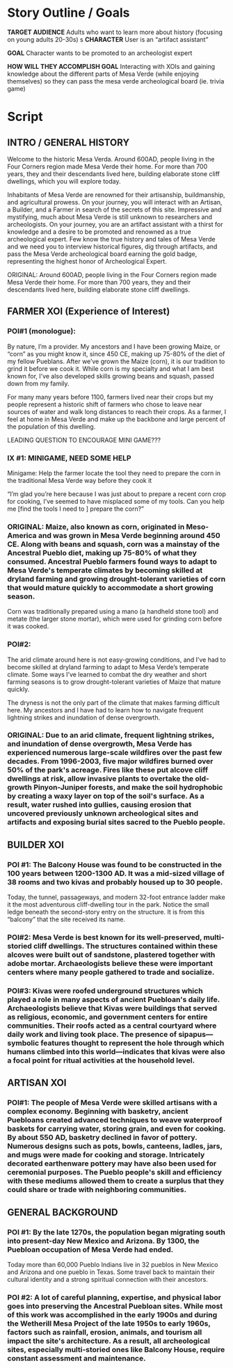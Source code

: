 # Story Outline / Goals 
**TARGET AUDIENCE** Adults who want to learn more about history (focusing on young adults 20-30s)
s
**CHARACTER** User is an “artifact assistant” 

**GOAL** Character wants to be promoted to an archeologist expert 

**HOW WILL THEY ACCOMPLISH GOAL** Interacting with XOIs and gaining knowledge about the different parts of Mesa Verde (while enjoying themselves) so they can pass the mesa verde archeological board (ie. trivia game)  

# Script
## INTRO / GENERAL HISTORY 
Welcome to the historic Mesa Verda. Around 600AD, people living in the Four Corners region made Mesa Verde their home. For more than 700 years, they and their descendants lived here, building elaborate stone cliff dwellings, which you will explore today. 

Inhabitants of Mesa Verde are renowned for their artisanship, buildmanship, and agricultural prowess. On your journey, you will interact with an Artisan, a Builder, and a Farmer in search of the secrets of this site. Impressive and mystifying, much about Mesa Verde is still unknown to researchers and archeologists. On your journey, you are an artifact assistant with a thirst for knowledge and a desire to be promoted and renowned as a true archeological expert. Few know the true history and tales of Mesa Verde and we need you to interview historical figures, dig through artifacts, and pass the Mesa Verde archeological board earning the gold badge, representing the highest honor of Archeological Expert.  

ORIGINAL: Around 600AD, people living in the Four Corners region made Mesa Verde their home. For more than 700 years, they and their descendants lived here, building elaborate stone cliff dwellings.

## FARMER XOI (Experience of Interest)

### POI#1 (monologue): 
By nature, I’m a provider. My ancestors and I have been growing Maize, or “corn” as you might know it, since 450 CE, making up 75-80% of the diet of my fellow Pueblans. After we’ve grown the Maize (corn), it is our tradition to grind it before we cook it. While corn is my specialty and what I am best known for, I’ve also developed skills growing beans and squash, passed down from my family.  

For many many years before 1100, farmers lived near their crops but my people represent a historic shift of farmers who chose to leave near sources of water and walk long distances to reach their crops. As a farmer, I feel at home in Mesa Verde and make up the backbone and large percent of the population of this dwelling. 


LEADING QUESTION TO ENCOURAGE MINI GAME??? 


### IX #1: MINIGAME,  NEED SOME HELP
Minigame: Help the farmer locate the tool they need to prepare the corn in the traditional Mesa Verde way before they cook it 

“I’m glad you’re here because I was just about to prepare a recent corn crop for cooking, I’ve seemed to have misplaced some of my tools. Can you help me [find the tools I need to ] prepare the corn?” 

### ORIGINAL: Maize, also known as corn, originated in Meso-America and was grown in Mesa Verde beginning around 450 CE. Along with beans and squash, corn was a mainstay of the Ancestral Pueblo diet, making up 75-80% of what they consumed. Ancestral Pueblo farmers found ways to adapt to Mesa Verde's temperate climates by becoming skilled at dryland farming and growing drought-tolerant varieties of corn that would mature quickly to accommodate a short growing season.

Corn was traditionally prepared using a mano (a handheld stone tool) and metate (the larger stone mortar), which were used for grinding corn before it was cooked. 



### POI#2:
The arid climate around here is not easy-growing conditions, and I’ve had to become skilled at dryland farming to adapt to Mesa Verde’s temperate climate. Some ways I’ve learned to combat the dry weather and short farming seasons is to grow drought-tolerant varieties of Maize that mature quickly. 

The dryness is not the only part of the climate that makes farming difficult here. My ancestors and I have had to learn how to navigate frequent lightning strikes and inundation of dense overgrowth. 

### ORIGINAL: Due to an arid climate, frequent lightning strikes, and inundation of dense overgrowth, Mesa Verde has experienced numerous large-scale wildfires over the past few decades. From 1996-2003, five major wildfires burned over 50% of the park's acreage. Fires like these put alcove cliff dwellings at risk, allow invasive plants to overtake the old-growth Pinyon-Juniper forests, and make the soil hydrophobic by creating a waxy layer on top of the soil's surface. As a result, water rushed into gullies, causing erosion that uncovered previously unknown archeological sites and artifacts and exposing burial sites sacred to the Pueblo people.


## BUILDER XOI 

### POI #1: The Balcony House was found to be constructed in the 100 years between 1200-1300 AD. It was a mid-sized village of 38 rooms and two kivas and probably housed up to 30 people.

Today, the tunnel, passageways, and modern 32-foot entrance ladder make it the most adventurous cliff-dwelling tour in the park. Notice the small ledge beneath the second-story entry on the structure. It is from this “balcony” that the site received its name.

### POI#2: Mesa Verde is best known for its well-preserved, multi-storied cliff dwellings. The structures contained within these alcoves were built out of sandstone, plastered together with adobe mortar. Archaeologists believe these were important centers where many people gathered to trade and socialize. 

### POI#3: Kivas were roofed underground structures which played a role in many aspects of ancient Puebloan's daily life. Archaeologists believe that Kivas were buildings that served as religious, economic, and government centers for entire communities. Their roofs acted as a central courtyard where daily work and living took place. The presence of sipapus—symbolic features thought to represent the hole through which humans climbed into this world—indicates that kivas were also a focal point for ritual activities at the household level.


## ARTISAN XOI 
### POI#1: The people of Mesa Verde were skilled artisans with a complex economy. Beginning with basketry, ancient Puebloans created advanced techniques to weave waterproof baskets for carrying water, storing grain, and even for cooking. By about 550 AD, basketry declined in favor of pottery. Numerous designs such as pots, bowls, canteens, ladles, jars, and mugs were made for cooking and storage. Intricately decorated earthenware pottery may have also been used for ceremonial purposes. The Pueblo people's skill and efficiency with these mediums allowed them to create a surplus that they could share or trade with neighboring communities.


## GENERAL BACKGROUND   
### POI #1: By the late 1270s, the population began migrating south into present-day New Mexico and Arizona. By 1300, the Puebloan occupation of Mesa Verde had ended.

Today more than 60,000 Pueblo Indians live in 32 pueblos in New Mexico and Arizona and one pueblo in Texas. Some travel back to maintain their cultural identity and a strong spiritual connection with their ancestors.

### POI #2: A lot of careful planning, expertise, and physical labor goes into preserving the Ancestral Puebloan sites. While most of this work was accomplished in the early 1900s and during the Wetherill Mesa Project of the late 1950s to early 1960s, factors such as rainfall, erosion, animals, and tourism all impact the site's architecture. As a result, all archeological sites, especially multi-storied ones like Balcony House, require constant assessment and maintenance.
